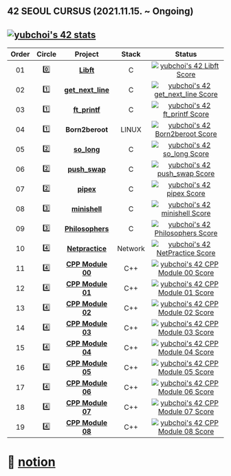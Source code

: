 ## 42 SEOUL CURSUS (2021.11.15. ~ Ongoing)

[![yubchoi's 42 stats](https://badge42.vercel.app/api/v2/cl1lrc931001109ljupxzlud4/stats?cursusId=21&coalitionId=85)](https://github.com/JaeSeoKim/badge42)
<br/>
---

 |Order|Circle|Project|Stack|Status|
 |:---:|:---:|:---:|:---:|:---:|
 |01|:zero:|[**Libft**](https://github.com/yubinquitous/42-Cursus/tree/main/00-libft)|C|[![yubchoi's 42 Libft Score](https://badge42.vercel.app/api/v2/cl1lrc931001109ljupxzlud4/project/2401322)](https://github.com/JaeSeoKim/badge42)|
 |02|:one:|[**get_next_line**](https://github.com/yubinquitous/42-Cursus/tree/main/01-get_next_line)|C|[![yubchoi's 42 get_next_line Score](https://badge42.vercel.app/api/v2/cl1lrc931001109ljupxzlud4/project/2431367)](https://github.com/JaeSeoKim/badge42)|
 |03|:one:|[**ft_printf**](https://github.com/yubinquitous/42-Cursus/tree/main/01-ft_printf)|C|[![yubchoi's 42 ft_printf Score](https://badge42.vercel.app/api/v2/cl1lrc931001109ljupxzlud4/project/2439623)](https://github.com/JaeSeoKim/badge42)|
 |04|:one:|**Born2beroot**|LINUX|[![yubchoi's 42 Born2beroot Score](https://badge42.vercel.app/api/v2/cl1lrc931001109ljupxzlud4/project/2448725)](https://github.com/JaeSeoKim/badge42)|
 |05|:two:|[**so_long**](https://github.com/yubinquitous/42-Cursus/tree/main/02-so_long)|C|[![yubchoi's 42 so_long Score](https://badge42.vercel.app/api/v2/cl1lrc931001109ljupxzlud4/project/2499607)](https://github.com/JaeSeoKim/badge42)|
 |06|:two:|[**push_swap**](https://github.com/yubinquitous/42-Cursus/tree/main/02-push_swap)|C|[![yubchoi's 42 push_swap Score](https://badge42.vercel.app/api/v2/cl1lrc931001109ljupxzlud4/project/2610444)](https://github.com/JaeSeoKim/badge42)|
 |07|:two:|[**pipex**](https://github.com/yubinquitous/42-Cursus/tree/main/02-pipex)|C|[![yubchoi's 42 pipex Score](https://badge42.vercel.app/api/v2/cl1lrc931001109ljupxzlud4/project/2639659)](https://github.com/JaeSeoKim/badge42)|
 |08|:three:|[**minishell**](https://github.com/yubinquitous/minishell)|C|[![yubchoi's 42 minishell Score](https://badge42.vercel.app/api/v2/cl1lrc931001109ljupxzlud4/project/2649646)](https://github.com/JaeSeoKim/badge42)|
 |09|:three:|[**Philosophers**](https://github.com/yubinquitous/42-Cursus/tree/main/03-philosophers/philo)|C|[![yubchoi's 42 Philosophers Score](https://badge42.vercel.app/api/v2/cl1lrc931001109ljupxzlud4/project/2721357)](https://github.com/JaeSeoKim/badge42)|
 |10|:four:|[**Netpractice**](https://github.com/yubinquitous/42-Cursus/tree/main/04-netpractice)|Network|[![yubchoi's 42 NetPractice Score](https://badge42.vercel.app/api/v2/cl1lrc931001109ljupxzlud4/project/2857859)](https://github.com/JaeSeoKim/badge42)|
 |11|:four:|[**CPP Module 00**](https://github.com/yubinquitous/42-Cursus/tree/main/04-cpp_module/module00)|C++|[![yubchoi's 42 CPP Module 00 Score](https://badge42.vercel.app/api/v2/cl1lrc931001109ljupxzlud4/project/2865943)](https://github.com/JaeSeoKim/badge42)|
 |12|:four:|[**CPP Module 01**](https://github.com/yubinquitous/42-Cursus/tree/main/04-cpp_module/module01)|C++|[![yubchoi's 42 CPP Module 01 Score](https://badge42.vercel.app/api/v2/cl1lrc931001109ljupxzlud4/project/2868142)](https://github.com/JaeSeoKim/badge42)|
 |13|:four:|[**CPP Module 02**](https://github.com/yubinquitous/42-Cursus/tree/main/04-cpp_module/module02)|C++|[![yubchoi's 42 CPP Module 02 Score](https://badge42.vercel.app/api/v2/cl1lrc931001109ljupxzlud4/project/2873196)](https://github.com/JaeSeoKim/badge42)|
 |14|:four:|[**CPP Module 03**](https://github.com/yubinquitous/42-Cursus/tree/main/04-cpp_module/module03)|C++|[![yubchoi's 42 CPP Module 03 Score](https://badge42.vercel.app/api/v2/cl1lrc931001109ljupxzlud4/project/2877810)](https://github.com/JaeSeoKim/badge42)|
 |15|:four:|[**CPP Module 04**](https://github.com/yubinquitous/42-Cursus/tree/main/04-cpp_module/module04)|C++|[![yubchoi's 42 CPP Module 04 Score](https://badge42.vercel.app/api/v2/cl1lrc931001109ljupxzlud4/project/2884519)](https://github.com/JaeSeoKim/badge42)|
 |16|:four:|[**CPP Module 05**](https://github.com/yubinquitous/42-Cursus/tree/main/04-cpp_module/module05)|C++|[![yubchoi's 42 CPP Module 05 Score](https://badge42.vercel.app/api/v2/cl1lrc931001109ljupxzlud4/project/2885366)](https://github.com/JaeSeoKim/badge42)|
 |17|:four:|[**CPP Module 06**](https://github.com/yubinquitous/42-Cursus/tree/main/04-cpp_module/module06)|C++|[![yubchoi's 42 CPP Module 06 Score](https://badge42.vercel.app/api/v2/cl1lrc931001109ljupxzlud4/project/2893852)](https://github.com/JaeSeoKim/badge42)|
 |18|:four:|[**CPP Module 07**](https://github.com/yubinquitous/42-Cursus/tree/main/04-cpp_module/module07)|C++|[![yubchoi's 42 CPP Module 07 Score](https://badge42.vercel.app/api/v2/cl1lrc931001109ljupxzlud4/project/2895504)](https://github.com/JaeSeoKim/badge42)|
 |19|:four:|[**CPP Module 08**](https://github.com/yubinquitous/42-Cursus/tree/main/04-cpp_module/module08)|C++|[![yubchoi's 42 CPP Module 08 Score](https://badge42.vercel.app/api/v2/cl1lrc931001109ljupxzlud4/project/2896712)](https://github.com/JaeSeoKim/badge42)|
 
# :house_with_garden: [notion](https://yubinquitous.notion.site/42Seoul-226ebadd211346ef9a316e3806eb9d10)
